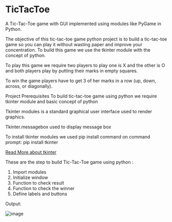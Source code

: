 # TicTacToe
A Tic-Tac-Toe game with GUI implemented using modules like PyGame in Python.

The objective of this tic-tac-toe game python project is to build a tic-tac-toe game so you can play it without wasting paper and improve your concentration. To build this game we use the tkinter module with the concept of python.

To play this game we require two players to play one is X and the other is O and both players play by putting their marks in empty squares.

To win the game players have to get 3 of her marks in a row (up, down, across, or diagonally).

Project Prerequisites
To build tic-tac-toe game using python we require tkinter module and basic concept of python

Tkinter modules is a standard graphical user interface used to render graphics.

Tkinter.messagebox used to display message box

To install tkinter modules we used pip install command on command prompt: pip install tkinter

<a href="https://docs.python.org/3/library/tkinter.html" > Read More about tkinter </a>
<br>

These are the step to build Tic-Tac-Toe game using python :

1. Import modules
2. Initialize window
3. Function to check result
4. Function to check the winner
5. Define labels and buttons

Output:


![image](https://user-images.githubusercontent.com/78642923/122166252-f7a2f400-ce96-11eb-9b7b-67e6d77fade7.png)
